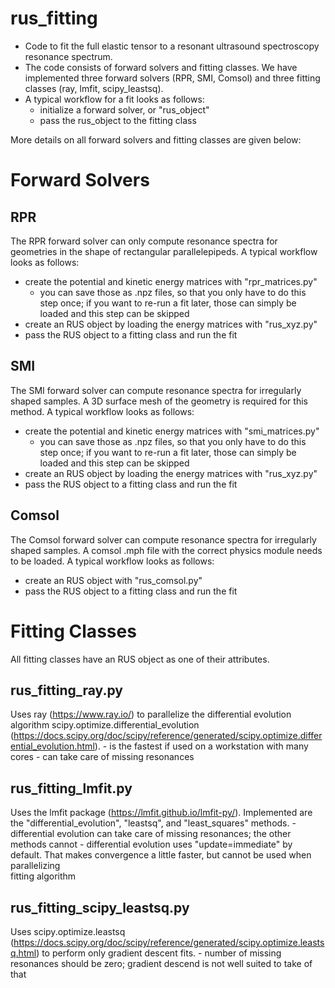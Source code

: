 # rus_fitting
- Code to fit the full elastic tensor to a resonant ultrasound spectroscopy resonance spectrum.
- The code consists of forward solvers and fitting classes. We have implemented three forward solvers (RPR, SMI, Comsol) and three fitting classes (ray, lmfit, scipy_leastsq).
- A typical workflow for a fit looks as follows:
    - initialize a forward solver, or "rus_object"
    - pass the rus_object to the fitting class

More details on all forward solvers and fitting classes are given below:

# Forward Solvers
## RPR
The RPR forward solver can only compute resonance spectra for geometries in the shape of rectangular parallelepipeds. A typical workflow looks as follows:
- create the potential and kinetic energy matrices with "rpr_matrices.py"
    - you can save those as .npz files, so that you only have to do this step once; if you want to re-run a fit later, those can simply be loaded and this step can be skipped
- create an RUS object by loading the energy matrices with "rus_xyz.py"
- pass the RUS object to a fitting class and run the fit

## SMI
The SMI forward solver can compute resonance spectra for irregularly shaped samples. A 3D surface mesh of the geometry is required for this method. A typical workflow looks as follows:
- create the potential and kinetic energy matrices with "smi_matrices.py"
    - you can save those as .npz files, so that you only have to do this step once; if you want to re-run a fit later, those can simply be loaded and this step can be skipped
- create an RUS object by loading the energy matrices with "rus_xyz.py"
- pass the RUS object to a fitting class and run the fit

## Comsol
The Comsol forward solver can compute resonance spectra for irregularly shaped samples. A comsol .mph file with the correct physics module needs to be loaded. A typical workflow looks as follows:
- create an RUS object with "rus_comsol.py"
- pass the RUS object to a fitting class and run the fit


# Fitting Classes
All fitting classes have an RUS object as one of their attributes.

## rus_fitting_ray.py
Uses ray (https://www.ray.io/) to parallelize the differential evolution algorithm scipy.optimize.differential_evolution (https://docs.scipy.org/doc/scipy/reference/generated/scipy.optimize.differential_evolution.html).
    - is the fastest if used on a workstation with many cores
    - can take care of missing resonances

## rus_fitting_lmfit.py
Uses the lmfit package (https://lmfit.github.io/lmfit-py/). Implemented are the "differential_evolution", "leastsq", and "least_squares" methods.
    - differential evolution can take care of missing resonances; the other methods cannot
    - differential evolution uses "update=immediate" by default. That makes convergence a little faster, but cannot be used when parallelizing    
      fitting algorithm

## rus_fitting_scipy_leastsq.py
Uses scipy.optimize.leastsq (https://docs.scipy.org/doc/scipy/reference/generated/scipy.optimize.leastsq.html) to perform only gradient descent fits.
    - number of missing resonances should be zero; gradient descend is not well suited to take of that